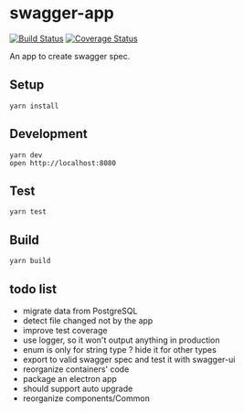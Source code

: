 # swagger-app

[![Build Status](https://travis-ci.org/tylerlong/swagger-app.svg?branch=master)](https://travis-ci.org/tylerlong/swagger-app)
[![Coverage Status](https://coveralls.io/repos/github/tylerlong/swagger-app/badge.svg?branch=master)](https://coveralls.io/github/tylerlong/swagger-app?branch=master)

An app to create swagger spec.


## Setup

```
yarn install
```


## Development

```
yarn dev
open http://localhost:8080
```

## Test

```
yarn test
```


## Build

```
yarn build
```


## todo list

- migrate data from PostgreSQL
- detect file changed not by the app
- improve test coverage
- use logger, so it won't output anything in production
- enum is only for string type ? hide it for other types
- export to valid swagger spec and test it with swagger-ui
- reorganize containers' code
- package an electron app
- should support auto upgrade
- reorganize components/Common
